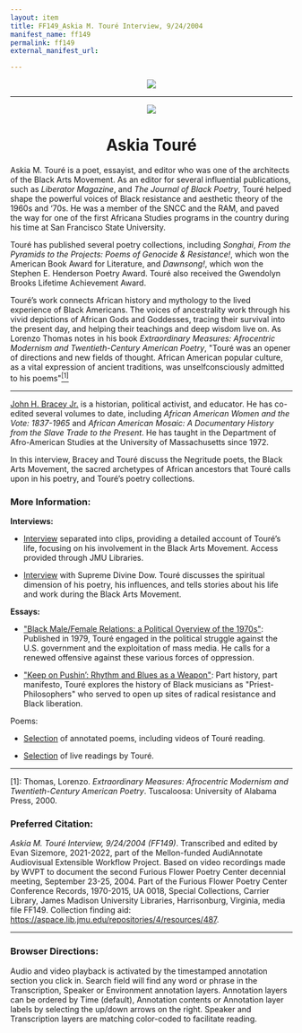 ```yaml
---
layout: item
title: FF149_Askia M. Touré Interview, 9/24/2004
manifest_name: ff149
permalink: ff149
external_manifest_url: 

---
```

<!-- Add an essay or interpretive material below this line,
using HTML or markdown.  Do not modify this file above this line -->
<p style="text-align:center"><img src="https://www.jmu.edu/_images/furiousflower/furious-flower-logo.jpg"></p>
<hr>
<p style="text-align:center"><img src="https://furiousflower.org/wp-content/uploads/2019/04/17400EOS1d_9.24.04_178.jpg"></p>
<h1 style="text-align:center">Askia Touré</h1>
<p>Askia M. Touré is a poet, essayist, and editor who was one of the architects of the Black Arts Movement. As an editor for several influential publications, such as <i>Liberator Magazine</i>, and <i>The Journal of Black Poetry</i>, Touré helped shape the powerful voices of Black resistance and aesthetic theory of the 1960s and ‘70s. He was a member of the SNCC and the RAM, and paved the way for one of the first Africana Studies programs in the country during his time at San Francisco State University.</p>
<p>Touré has published several poetry collections, including <i>Songhai</i>, <i>From the Pyramids to the Projects: Poems of Genocide & Resistance!</i>, which won the American Book Award for Literature, and <i>Dawnsong!</i>, which won the Stephen E. Henderson Poetry Award. Touré also received the Gwendolyn Brooks Lifetime Achievement Award.</p>
<p>Touré’s work connects African history and mythology to the lived experience of Black Americans. The voices of ancestrality work through his vivid depictions of African Gods and Goddesses, tracing their survival into the present day, and helping their teachings and deep wisdom live on. As Lorenzo Thomas notes in his book <i>Extraordinary Measures: Afrocentric Modernism and Twentieth-Century American Poetry</i>, "Touré was an opener of directions and new fields of thought. African American popular culture, as a vital expression of ancient traditions, was unselfconsciously admitted to his poems"<a href="#fn1"><sup>[1]</sup></a></p> 
<hr>
<p><a href="https://www.umass.edu/afroam/member/john-bracey">John H. Bracey Jr.</a> is a historian, political activist, and educator. He has co-edited several volumes to date, including <i>African American Women and the Vote: 1837-1965</i> and <i>African American Mosaic: A Documentary History from the Slave Trade to the Present</i>. He has taught in the Department of Afro-American Studies at the University of Massachusetts since 1972.</p>

<p>In this interview, Bracey and Touré discuss the Negritude poets, the Black Arts Movement, the sacred archetypes of African ancestors that Touré calls upon in his poetry, and Touré’s poetry collections.</p>

<h3>More Information:</h3>

<b>Interviews:</b>
<ul><li><p><a href="https://www.thehistorymakers.org/biography/askia-toure-41">Interview</a> separated into clips, providing a detailed account of Touré’s life, focusing on his involvement in the Black Arts Movement. Access provided through JMU Libraries.</p></li></ul>
<ul><li><p><a href="https://blackwritersmuseum.com/media.html">Interview</a> with Supreme Divine Dow. Touré discusses the spiritual dimension of his poetry, his influences, and tells stories about his life and work during the Black Arts Movement.</p></li></ul>

<b>Essays:</b>
<ul><li><p><a href="https://www.jstor.org/stable/41163856">"Black Male/Female Relations: a Political Overview of the 1970s"</a>: Published in 1979, Touré engaged in the political struggle against the U.S. government and the exploitation of mass media. He calls for a renewed offensive against these various forces of oppression.</p></li></ul>
<ul><li><p><a href="https://www.jstor.org/stable/j.ctt5vk2mr.16">"Keep on Pushin’: Rhythm and Blues as a Weapon"</a>: Part history, part manifesto, Touré explores the history of Black musicians as "Priest-Philosophers" who served to open up sites of radical resistance and Black liberation.</p></li></ul>

<p>Poems:</p>
<ul><li><p><a href="https://furiousflower.org/askia-toure">Selection</a> of annotated poems, including videos of Touré reading.</p></li></ul>
<ul><li><p><a href="http://492cafe.org/audio/people/toure.askia">Selection</a> of live readings by Touré.</p></li></ul>
<hr>
<p><a name="fn1">[1]</a>: Thomas, Lorenzo. <i>Extraordinary Measures: Afrocentric Modernism and Twentieth-Century American Poetry</i>. Tuscaloosa: University of Alabama Press, 2000.</p>
<h3>Preferred Citation:</h3>
<i>Askia M. Touré Interview, 9/24/2004 (FF149)</i>. Transcribed and edited by Evan Sizemore, 2021-2022, part of the Mellon-funded AudiAnnotate Audiovisual Extensible Workflow Project. Based on video recordings made by WVPT to document the second Furious Flower Poetry Center decennial meeting, September 23-25, 2004. Part of the Furious Flower Poetry Center Conference Records, 1970-2015, UA 0018, Special Collections, Carrier Library, James Madison University Libraries, Harrisonburg, Virginia, media file FF149. Collection finding aid: <a href="https://aspace.lib.jmu.edu/repositories/4/resources/487">https://aspace.lib.jmu.edu/repositories/4/resources/487</a>.
<hr>
<h3>Browser Directions:</h3> 
Audio and video playback is activated by the timestamped annotation section you click in. Search field will find any word or phrase in the Transcription, Speaker or Environment annotation layers. Annotation layers can be ordered by Time (default), Annotation contents or Annotation layer labels by selecting the up/down arrows on the right. Speaker and Transcription layers are matching color-coded to facilitate reading.

